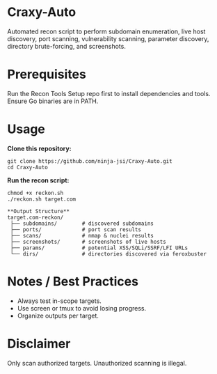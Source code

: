 # Craxy-Auto
Automated recon script to perform subdomain enumeration, live host discovery, port scanning, vulnerability scanning, parameter discovery, directory brute-forcing, and screenshots.

# Prerequisites

Run the Recon Tools Setup repo first to install dependencies and tools.
Ensure Go binaries are in PATH.

# Usage

**Clone this repository:**
```
git clone https://github.com/ninja-jsi/Craxy-Auto.git
cd Craxy-Auto
```

**Run the recon script:**
```
chmod +x reckon.sh
./reckon.sh target.com
```

```
**Output Structure**
target.com-reckon/
 ├── subdomains/        # discovered subdomains
 ├── ports/             # port scan results
 ├── scans/             # nmap & nuclei results
 ├── screenshots/       # screenshots of live hosts
 ├── params/            # potential XSS/SQLi/SSRF/LFI URLs
 └── dirs/              # directories discovered via feroxbuster
```

# Notes / Best Practices

- Always test in-scope targets.
- Use screen or tmux to avoid losing progress.
- Organize outputs per target.

# Disclaimer

Only scan authorized targets. Unauthorized scanning is illegal.
